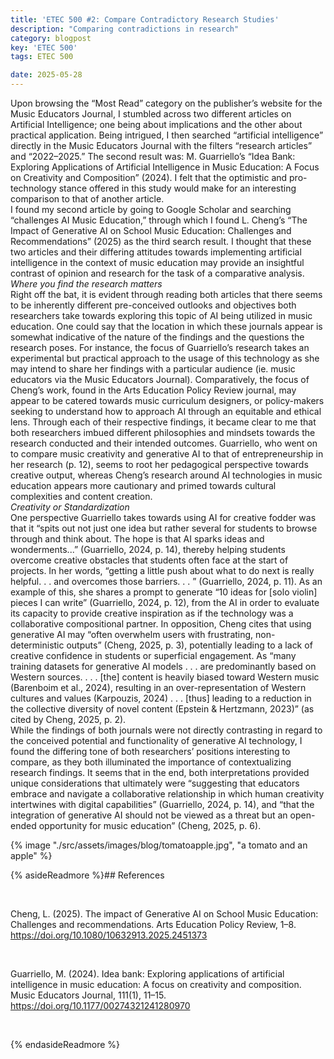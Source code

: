 ```yaml
---
title: 'ETEC 500 #2: Compare Contradictory Research Studies'
description: "Comparing contradictions in research"
category: blogpost
key: 'ETEC 500'
tags: ETEC 500

date: 2025-05-28
---
```


Upon browsing the “Most Read” category on the publisher’s website for the Music Educators Journal, I stumbled across two different articles on Artificial Intelligence; one being about implications and the other about practical application. Being intrigued, I then searched “artificial intelligence” directly in the Music Educators Journal with the filters “research articles” and “2022–2025.” The second result was: M. Guarriello’s “Idea Bank: Exploring Applications of Artificial Intelligence in Music Education: A Focus on Creativity and Composition” (2024). I felt that the optimistic and pro-technology stance offered in this study would make for an interesting comparison to that of another article.
<br>
I found my second article by going to Google Scholar and searching “challenges AI Music Education,” through which I found L. Cheng’s “The Impact of Generative AI on School Music Education: Challenges and Recommendations” (2025) as the third search result. I thought that these two articles and their differing attitudes towards implementing artificial intelligence in the context of music education may provide an insightful contrast of opinion and research for the task of a comparative analysis.
<br>
*Where you find the research matters* <br>
Right off the bat, it is evident through reading both articles that there seems to be inherently different pre-conceived outlooks and objectives both researchers take towards exploring this topic of AI being utilized in music education. One could say that the location in which these journals appear is somewhat indicative of the nature of the findings and the questions the research poses. For instance, the focus of Guarriello’s research takes an experimental but practical approach to the usage of this technology as she may intend to share her findings with a particular audience (ie. music educators via the Music Educators Journal). Comparatively, the focus of Cheng’s work, found in the Arts Education Policy Review journal, may appear to be catered towards music curriculum designers, or policy-makers seeking to understand how to approach AI through an equitable and ethical lens.
Through each of their respective findings, it became clear to me that both researchers imbued different philosophies and mindsets towards the research conducted and their intended outcomes. Guarriello, who went on to compare music creativity and generative AI to that of entrepreneurship in her research (p. 12), seems to root her pedagogical perspective towards creative output, whereas Cheng’s research around AI technologies in music education appears more cautionary and primed towards cultural complexities and content creation.
<br>
*Creativity or Standardization* <br>
One perspective Guarriello takes towards using AI for creative fodder was that it “spits out not just one idea but rather several for students to browse through and think about. The hope is that AI sparks ideas and wonderments...” (Guarriello, 2024, p. 14), thereby helping students overcome creative obstacles that students often face at the start of projects. In her words, “getting a little push about what to do next is really helpful. . . and overcomes those barriers. . . ” (Guarriello, 2024, p. 11). As an example of this, she shares a prompt to generate “10 ideas for [solo violin] pieces I can write” (Guarriello, 2024, p. 12), from the AI in order to evaluate its capacity to provide creative inspiration as if the technology was a collaborative compositional partner.
In opposition, Cheng cites that using generative AI may “often overwhelm users with frustrating, non-deterministic outputs” (Cheng, 2025, p. 3), potentially leading to a lack of creative confidence in students or superficial engagement. As “many training datasets for generative AI models . . . are predominantly based on Western sources. . . . [the] content is heavily biased toward Western music (Barenboim et al., 2024), resulting in an over-representation of Western cultures and values (Karpouzis, 2024) . . . [thus] leading to a reduction in the collective diversity of novel content (Epstein & Hertzmann, 2023)” (as cited by Cheng, 2025, p. 2).
<br>
While the findings of both journals were not directly contrasting in regard to the conceived potential and functionality of generative AI technology, I found the differing tone of both researchers’ positions interesting to compare, as they both illuminated the importance of contextualizing research findings. It seems that in the end, both interpretations provided unique considerations that ultimately were “suggesting that educators embrace and navigate a collaborative relationship in which human creativity intertwines with digital capabilities” (Guarriello, 2024, p. 14), and “that the integration of generative AI should not be viewed as a threat but an open-ended opportunity for music education” (Cheng, 2025, p. 6).



{% image "./src/assets/images/blog/tomatoapple.jpg", "a tomato and an apple" %}


{% asideReadmore %}## References

<br>

Cheng, L. (2025). The impact of Generative AI on School Music Education: Challenges and recommendations. Arts Education Policy Review, 1–8. https://doi.org/10.1080/10632913.2025.2451373 

<br>


Guarriello, M. (2024). Idea bank: Exploring applications of artificial intelligence in music education: A focus on creativity and composition. Music Educators Journal, 111(1), 11–15. https://doi.org/10.1177/00274321241280970 


<br>

{% endasideReadmore %}




